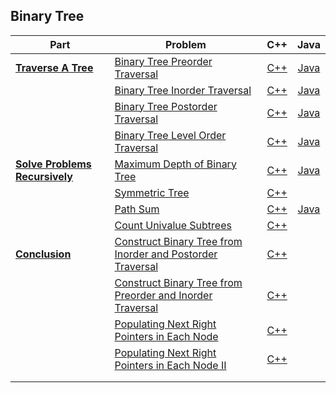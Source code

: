 ## Binary Tree

| Part | Problem | C++ | Java |
| --- | --- | :---: | :---: |
| [**Traverse A Tree**](https://leetcode.com/explore/learn/card/data-structure-tree/134/traverse-a-tree/) | [Binary Tree Preorder Traversal](https://leetcode.com/explore/learn/card/data-structure-tree/134/traverse-a-tree/928/) | [C++](01-Traverse-A-Tree/01-Binary-Tree-Preorder-Traversal/cpp-0144/) | [Java](01-Traverse-A-Tree/01-Binary-Tree-Preorder-Traversal/java-0144/src/) | 
| | [Binary Tree Inorder Traversal](https://leetcode.com/explore/learn/card/data-structure-tree/134/traverse-a-tree/929/) | [C++](01-Traverse-A-Tree/02-Binary-Tree-Inorder-Traversal/cpp-0094/) | [Java](01-Traverse-A-Tree/02-Binary-Tree-Inorder-Traversal/java-0094/src/) |
| | [Binary Tree Postorder Traversal](https://leetcode.com/explore/learn/card/data-structure-tree/134/traverse-a-tree/930/) | [C++](01-Traverse-A-Tree/03-Binary-Tree-Postorder-Traversal/cpp-0145/) | [Java](01-Traverse-A-Tree/03-Binary-Tree-Postorder-Traversal/java-0145/src/) |
| | [Binary Tree Level Order Traversal](https://leetcode.com/explore/learn/card/data-structure-tree/134/traverse-a-tree/931/) | [C++](01-Traverse-A-Tree/04-Binary-Tree-Level-Order-Traversal/cpp-0102/) | [Java](01-Traverse-A-Tree/04-Binary-Tree-Level-Order-Traversal/java-0102/src/) |
| [**Solve Problems Recursively**](https://leetcode.com/explore/learn/card/data-structure-tree/17/solve-problems-recursively/) | [Maximum Depth of Binary Tree](https://leetcode.com/explore/learn/card/data-structure-tree/17/solve-problems-recursively/535/) | [C++](02-Solve-Problems-Recursively/01-Maximum-Depth-of-Binary-Tree/cpp-0104/) | [Java](02-Solve-Problems-Recursively/01-Maximum-Depth-of-Binary-Tree/java-0104/src/) |
| | [Symmetric Tree](https://leetcode.com/explore/learn/card/data-structure-tree/17/solve-problems-recursively/536/) | [C++](02-Solve-Problems-Recursively/02-Symmetric-Tree/cpp-0101/) | |
| | [Path Sum](https://leetcode.com/explore/learn/card/data-structure-tree/17/solve-problems-recursively/537/) | [C++](02-Solve-Problems-Recursively/03-Path-Sum/cpp-0112/) | [Java](02-Solve-Problems-Recursively/03-Path-Sum/java-0112/src/) |
| | [Count Univalue Subtrees](https://leetcode.com/explore/learn/card/data-structure-tree/17/solve-problems-recursively/538/) | [C++](02-Solve-Problems-Recursively/04-Count-Univalue-Subtrees/cpp-0250/) | |
| [**Conclusion**](https://leetcode.com/explore/learn/card/data-structure-tree/133/conclusion/) | [Construct Binary Tree from Inorder and Postorder Traversal](https://leetcode.com/explore/learn/card/data-structure-tree/133/conclusion/942/) | [C++](03-Conclusion/01-Construct-Binary-Tree-from-Inorder-and-Postorder-Traversal/cpp-0106/) | |
| | [Construct Binary Tree from Preorder and Inorder Traversal](https://leetcode.com/explore/learn/card/data-structure-tree/133/conclusion/943/) | [C++](03-Conclusion/02-Construct-Binary-Tree-from-Preorder-and-Inorder-Traversal/cpp-0105/) | |
| | [Populating Next Right Pointers in Each Node](https://leetcode.com/explore/learn/card/data-structure-tree/133/conclusion/994/) | [C++](03-Conclusion/03-Populating-Next-Right-Pointers-in-Each-Node/cpp-0116/) | |
| | [Populating Next Right Pointers in Each Node II](https://leetcode.com/explore/learn/card/data-structure-tree/133/conclusion/1016/) | [C++](04-Populating-Next-Right-Pointers-in-Each-Node-II/cpp-0117/) | |
| | | | |
| | | | |

